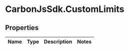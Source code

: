 # CarbonJsSdk.CustomLimits

## Properties

Name | Type | Description | Notes
------------ | ------------- | ------------- | -------------


